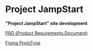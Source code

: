 # Project JampStart
**"Project JampStart" site development**

[PRD (Product Requirements Document)](https://github.com/VikTorNik/Project_Booster/tree/main/PRD%20(Product%20Requirements%20Document))

[Figma ProtoType](https://github.com/VikTorNik/Project_Booster/tree/main/Figma/Design_files)
